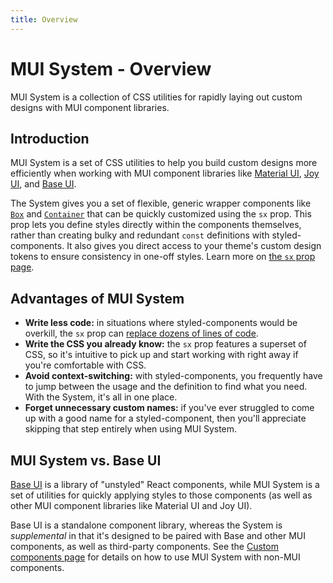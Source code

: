 ```yaml
---
title: Overview
---
```


# MUI System - Overview

<p class="description">MUI System is a collection of CSS utilities for rapidly laying out custom designs with MUI component libraries.</p>

## Introduction

MUI System is a set of CSS utilities to help you build custom designs more efficiently when working with MUI component libraries like [Material UI](/material-ui/getting-started/overview/), [Joy UI](/joy-ui/getting-started/overview/), and [Base UI](/base/getting-started/overview/).

The System gives you a set of flexible, generic wrapper components like [`Box`](/system/react-box/) and [`Container`](/system/react-container/) that can be quickly customized using the `sx` prop. This prop lets you define styles directly within the components themselves, rather than creating bulky and redundant `const` definitions with styled-components. It also gives you direct access to your theme's custom design tokens to ensure consistency in one-off styles. Learn more on [the `sx` prop page](/system/getting-started/the-sx-prop/).

## Advantages of MUI System

- **Write less code:** in situations where styled-components would be overkill, the `sx` prop can [replace dozens of lines of code](/system/getting-started/usage/#why-use-mui-system).
- **Write the CSS you already know:** the `sx` prop features a superset of CSS, so it's intuitive to pick up and start working with right away if you're comfortable with CSS.
- **Avoid context-switching:** with styled-components, you frequently have to jump between the usage and the definition to find what you need. With the System, it's all in one place.
- **Forget unnecessary custom names:** if you've ever struggled to come up with a good name for a styled-component, then you'll appreciate skipping that step entirely when using MUI System.

## MUI System vs. Base UI

[Base UI](/base/getting-started/overview/) is a library of "unstyled" React components, while MUI System is a set of utilities for quickly applying styles to those components (as well as other MUI component libraries like Material UI and Joy UI).

Base UI is a standalone component library, whereas the System is _supplemental_ in that it's designed to be paired with Base and other MUI components, as well as third-party components. See the [Custom components page](/system/getting-started/custom-components/) for details on how to use MUI System with non-MUI components.
